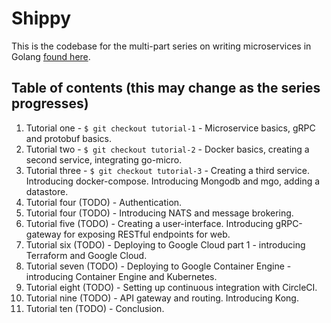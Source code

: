 # Shippy

This is the codebase for the multi-part series on writing microservices in Golang [found here](https://kiven-man.io/).


## Table of contents (this may change as the series progresses)

1. Tutorial one - `$ git checkout tutorial-1` - Microservice basics, gRPC and protobuf basics.
2. Tutorial two - `$ git checkout tutorial-2` - Docker basics, creating a second service, integrating go-micro.
3. Tutorial three - `$ git checkout tutorial-3` - Creating a third service. Introducing docker-compose. Introducing Mongodb and mgo, adding a datastore.
4. Tutorial four (TODO) - Authentication.
5. Tutorial four (TODO) - Introducing NATS and message brokering.
6. Tutorial five (TODO) - Creating a user-interface. Introducing gRPC-gateway for exposing RESTful endpoints for web.
7. Tutorial six (TODO) - Deploying to Google Cloud part 1 - introducing Terraform and Google Cloud.
8. Tutorial seven (TODO) - Deploying to Google Container Engine - introducing Container Engine and Kubernetes.
9. Tutorial eight (TODO) - Setting up continuous integration with CircleCI.
10. Tutorial nine (TODO) - API gateway and routing. Introducing Kong.
11. Tutorial ten (TODO) - Conclusion.
